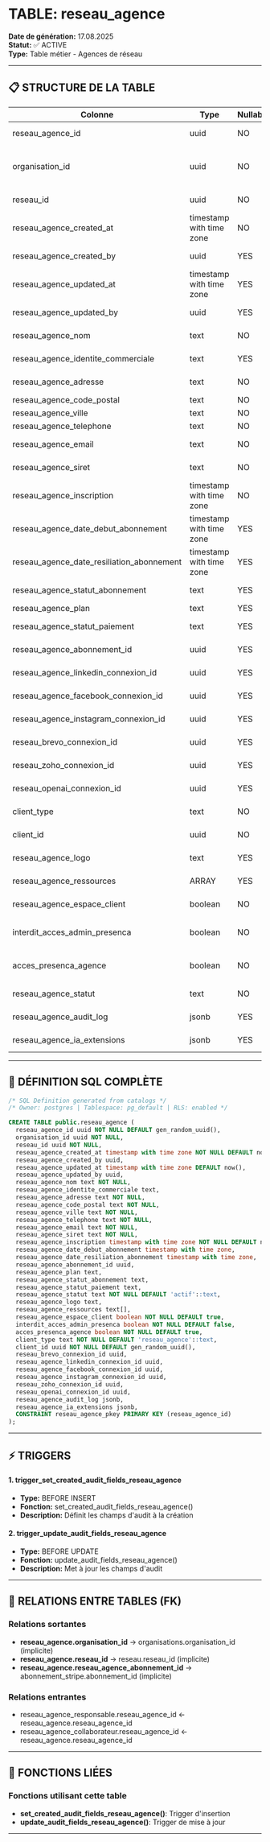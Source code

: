 # TABLE: reseau_agence

**Date de génération:** 17.08.2025  
**Statut:** ✅ ACTIVE  
**Type:** Table métier - Agences de réseau

---

## 📋 STRUCTURE DE LA TABLE

| Colonne | Type | Nullable | Défaut | Description |
|---------|------|----------|--------|-------------|
| reseau_agence_id | uuid | NO | gen_random_uuid() | 🔑 Identifiant unique |
| organisation_id | uuid | NO | - | 🔗 Organisation de rattachement |
| reseau_id | uuid | NO | - | 🔗 Réseau parent |
| reseau_agence_created_at | timestamp with time zone | NO | now() | Date de création |
| reseau_agence_created_by | uuid | YES | - | Créé par (utilisateur) |
| reseau_agence_updated_at | timestamp with time zone | YES | now() | Date de modification |
| reseau_agence_updated_by | uuid | YES | - | Modifié par (utilisateur) |
| reseau_agence_nom | text | NO | - | Nom de l'agence |
| reseau_agence_identite_commerciale | text | YES | - | Nom commercial |
| reseau_agence_adresse | text | NO | - | Adresse complète |
| reseau_agence_code_postal | text | NO | - | Code postal |
| reseau_agence_ville | text | NO | - | Ville |
| reseau_agence_telephone | text | NO | - | Téléphone |
| reseau_agence_email | text | NO | - | Email principal |
| reseau_agence_siret | text | NO | - | Numéro SIRET |
| reseau_agence_inscription | timestamp with time zone | NO | now() | Date d'inscription |
| reseau_agence_date_debut_abonnement | timestamp with time zone | YES | - | Début abonnement |
| reseau_agence_date_resiliation_abonnement | timestamp with time zone | YES | - | Fin abonnement |
| reseau_agence_statut_abonnement | text | YES | - | Statut abonnement |
| reseau_agence_plan | text | YES | - | Plan souscrit |
| reseau_agence_statut_paiement | text | YES | - | Statut paiement |
| reseau_agence_abonnement_id | uuid | YES | - | 🔗 Référence abonnement |
| reseau_agence_linkedin_connexion_id | uuid | YES | - | 🔗 Connexion LinkedIn |
| reseau_agence_facebook_connexion_id | uuid | YES | - | 🔗 Connexion Facebook |
| reseau_agence_instagram_connexion_id | uuid | YES | - | 🔗 Connexion Instagram |
| reseau_brevo_connexion_id | uuid | YES | - | 🔗 Connexion Brevo |
| reseau_zoho_connexion_id | uuid | YES | - | 🔗 Connexion Zoho |
| reseau_openai_connexion_id | uuid | YES | - | 🔗 Connexion OpenAI |
| client_type | text | NO | 'reseau_agence' | Type de client |
| client_id | uuid | NO | gen_random_uuid() | ID client générique |
| reseau_agence_logo | text | YES | - | Logo de l'agence |
| reseau_agence_ressources | ARRAY | YES | - | Ressources disponibles |
| reseau_agence_espace_client | boolean | NO | true | Accès espace client |
| interdit_acces_admin_presenca | boolean | NO | false | Restriction admin PRESENCA |
| acces_presenca_agence | boolean | NO | true | Accès plateforme PRESENCA |
| reseau_agence_statut | text | NO | 'actif' | Statut de l'agence |
| reseau_agence_audit_log | jsonb | YES | - | Journal d'audit |
| reseau_agence_ia_extensions | jsonb | YES | - | Extensions IA |

---

## 🔧 DÉFINITION SQL COMPLÈTE

```sql
/* SQL Definition generated from catalogs */
/* Owner: postgres | Tablespace: pg_default | RLS: enabled */

CREATE TABLE public.reseau_agence (
  reseau_agence_id uuid NOT NULL DEFAULT gen_random_uuid(),
  organisation_id uuid NOT NULL,
  reseau_id uuid NOT NULL,
  reseau_agence_created_at timestamp with time zone NOT NULL DEFAULT now(),
  reseau_agence_created_by uuid,
  reseau_agence_updated_at timestamp with time zone DEFAULT now(),
  reseau_agence_updated_by uuid,
  reseau_agence_nom text NOT NULL,
  reseau_agence_identite_commerciale text,
  reseau_agence_adresse text NOT NULL,
  reseau_agence_code_postal text NOT NULL,
  reseau_agence_ville text NOT NULL,
  reseau_agence_telephone text NOT NULL,
  reseau_agence_email text NOT NULL,
  reseau_agence_siret text NOT NULL,
  reseau_agence_inscription timestamp with time zone NOT NULL DEFAULT now(),
  reseau_agence_date_debut_abonnement timestamp with time zone,
  reseau_agence_date_resiliation_abonnement timestamp with time zone,
  reseau_agence_abonnement_id uuid,
  reseau_agence_plan text,
  reseau_agence_statut_abonnement text,
  reseau_agence_statut_paiement text,
  reseau_agence_statut text NOT NULL DEFAULT 'actif'::text,
  reseau_agence_logo text,
  reseau_agence_ressources text[],
  reseau_agence_espace_client boolean NOT NULL DEFAULT true,
  interdit_acces_admin_presenca boolean NOT NULL DEFAULT false,
  acces_presenca_agence boolean NOT NULL DEFAULT true,
  client_type text NOT NULL DEFAULT 'reseau_agence'::text,
  client_id uuid NOT NULL DEFAULT gen_random_uuid(),
  reseau_brevo_connexion_id uuid,
  reseau_agence_linkedin_connexion_id uuid,
  reseau_agence_facebook_connexion_id uuid,
  reseau_agence_instagram_connexion_id uuid,
  reseau_zoho_connexion_id uuid,
  reseau_openai_connexion_id uuid,
  reseau_agence_audit_log jsonb,
  reseau_agence_ia_extensions jsonb,
  CONSTRAINT reseau_agence_pkey PRIMARY KEY (reseau_agence_id)
);
```

---

## ⚡ TRIGGERS

#### 1. trigger_set_created_audit_fields_reseau_agence
- **Type:** BEFORE INSERT
- **Fonction:** set_created_audit_fields_reseau_agence()
- **Description:** Définit les champs d'audit à la création

#### 2. trigger_update_audit_fields_reseau_agence
- **Type:** BEFORE UPDATE
- **Fonction:** update_audit_fields_reseau_agence()
- **Description:** Met à jour les champs d'audit

---

## 🔗 RELATIONS ENTRE TABLES (FK)

### Relations sortantes
- **reseau_agence.organisation_id** → organisations.organisation_id (implicite)
- **reseau_agence.reseau_id** → reseau.reseau_id (implicite)
- **reseau_agence.reseau_agence_abonnement_id** → abonnement_stripe.abonnement_id (implicite)

### Relations entrantes
- reseau_agence_responsable.reseau_agence_id ← reseau_agence.reseau_agence_id
- reseau_agence_collaborateur.reseau_agence_id ← reseau_agence.reseau_agence_id

---

## 🔧 FONCTIONS LIÉES

### Fonctions utilisant cette table
- **set_created_audit_fields_reseau_agence()**: Trigger d'insertion
- **update_audit_fields_reseau_agence()**: Trigger de mise à jour

---